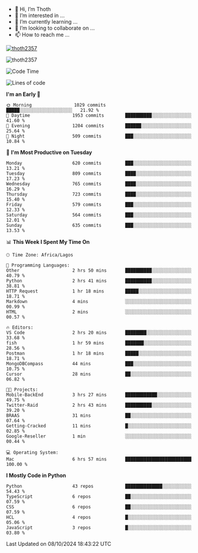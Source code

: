 <!---
thoth2357/thoth2357 is a ✨ special ✨ repository because its `README.md` (this file) appears on your GitHub profile.
You can click the Preview link to take a look at your changes.
--->

- 👋 Hi, I’m Thoth
- 👀 I’m interested in ...
- 🌱 I’m currently learning ...
- 💞️ I’m looking to collaborate on ...
- 📫 How to reach me ...


<p align="left"> <a href="https://github.com/ryo-ma/github-profile-trophy"><img src="https://github-profile-trophy.vercel.app/?username=thoth2357&theme=gruvbox&no-bg=true&no-frame=false&title=MultiLanguage,Commits,Repositories,Stars,Followers,PullRequest,Reviews,Issues" alt="thoth2357" /></a> </p>

<p align="left"> <img src="https://komarev.com/ghpvc/?username=thoth2357&label=Profile%20views&color=0e75b6&style=flat" alt="thoth2357" /> </p>

<!--START_SECTION:waka-->
![Code Time](http://img.shields.io/badge/Code%20Time-3%2C311%20hrs%2047%20mins-blue)

![Lines of code](https://img.shields.io/badge/From%20Hello%20World%20I%27ve%20Written-30.7%20million%20lines%20of%20code-blue)

**I'm an Early 🐤** 

```text
🌞 Morning                1029 commits        █████░░░░░░░░░░░░░░░░░░░░   21.92 % 
🌆 Daytime                1953 commits        ██████████░░░░░░░░░░░░░░░   41.60 % 
🌃 Evening                1204 commits        ██████░░░░░░░░░░░░░░░░░░░   25.64 % 
🌙 Night                  509 commits         ███░░░░░░░░░░░░░░░░░░░░░░   10.84 % 
```
📅 **I'm Most Productive on Tuesday** 

```text
Monday                   620 commits         ███░░░░░░░░░░░░░░░░░░░░░░   13.21 % 
Tuesday                  809 commits         ████░░░░░░░░░░░░░░░░░░░░░   17.23 % 
Wednesday                765 commits         ████░░░░░░░░░░░░░░░░░░░░░   16.29 % 
Thursday                 723 commits         ████░░░░░░░░░░░░░░░░░░░░░   15.40 % 
Friday                   579 commits         ███░░░░░░░░░░░░░░░░░░░░░░   12.33 % 
Saturday                 564 commits         ███░░░░░░░░░░░░░░░░░░░░░░   12.01 % 
Sunday                   635 commits         ███░░░░░░░░░░░░░░░░░░░░░░   13.53 % 
```


📊 **This Week I Spent My Time On** 

```text
🕑︎ Time Zone: Africa/Lagos

💬 Programming Languages: 
Other                    2 hrs 50 mins       ██████████░░░░░░░░░░░░░░░   40.79 % 
Python                   2 hrs 41 mins       ██████████░░░░░░░░░░░░░░░   38.81 % 
HTTP Request             1 hr 18 mins        █████░░░░░░░░░░░░░░░░░░░░   18.71 % 
Markdown                 4 mins              ░░░░░░░░░░░░░░░░░░░░░░░░░   00.99 % 
HTML                     2 mins              ░░░░░░░░░░░░░░░░░░░░░░░░░   00.57 % 

🔥 Editors: 
VS Code                  2 hrs 20 mins       ████████░░░░░░░░░░░░░░░░░   33.68 % 
fish                     1 hr 59 mins        ███████░░░░░░░░░░░░░░░░░░   28.56 % 
Postman                  1 hr 18 mins        █████░░░░░░░░░░░░░░░░░░░░   18.71 % 
MongoDBCompass           44 mins             ███░░░░░░░░░░░░░░░░░░░░░░   10.75 % 
Cursor                   28 mins             ██░░░░░░░░░░░░░░░░░░░░░░░   06.82 % 

🐱‍💻 Projects: 
Mobile-BackEnd           3 hrs 27 mins       ████████████░░░░░░░░░░░░░   49.75 % 
Twitter-Raid             2 hrs 43 mins       ██████████░░░░░░░░░░░░░░░   39.20 % 
BRAAS                    31 mins             ██░░░░░░░░░░░░░░░░░░░░░░░   07.64 % 
Getting-Cracked          11 mins             █░░░░░░░░░░░░░░░░░░░░░░░░   02.85 % 
Google-Reseller          1 min               ░░░░░░░░░░░░░░░░░░░░░░░░░   00.44 % 

💻 Operating System: 
Mac                      6 hrs 57 mins       █████████████████████████   100.00 % 
```

**I Mostly Code in Python** 

```text
Python                   43 repos            ██████████████░░░░░░░░░░░   54.43 % 
TypeScript               6 repos             ██░░░░░░░░░░░░░░░░░░░░░░░   07.59 % 
CSS                      6 repos             ██░░░░░░░░░░░░░░░░░░░░░░░   07.59 % 
HCL                      4 repos             █░░░░░░░░░░░░░░░░░░░░░░░░   05.06 % 
JavaScript               3 repos             █░░░░░░░░░░░░░░░░░░░░░░░░   03.80 % 
```




 Last Updated on 08/10/2024 18:43:22 UTC
<!--END_SECTION:waka-->
<!--![](http://github-profile-summary-cards.vercel.app/api/cards/profile-details?username=thoth2357&theme=2077)

![](http://github-profile-summary-cards.vercel.app/api/cards/stats?username=thoth2357&theme=2077)![](http://github-profile-summary-cards.vercel.app/api/cards/productive-time?username=thoth2357&theme=2077&utcOffset=8) -->
